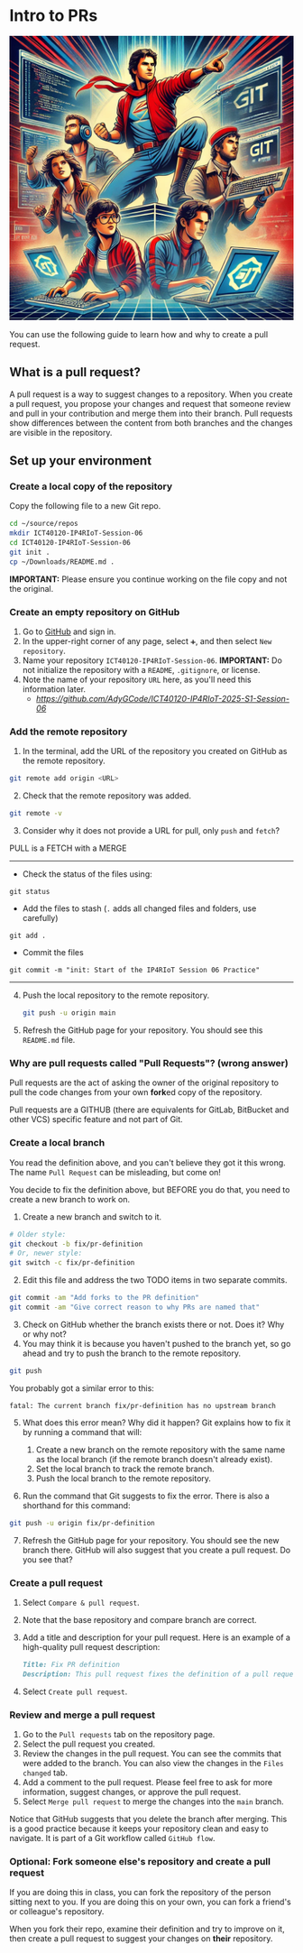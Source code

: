 # Intro to PRs

![Illustrative image of people working together](colab.png)

You can use the following guide to learn how and why to create a pull request.

## What is a pull request?

A pull request is a way to suggest changes to a repository. When you create a
pull request, you propose your changes and request that someone review and pull
in your contribution and merge them into their branch. Pull requests show
differences between the content from both branches and the changes are visible
in the repository.

<!-- TODO: Add information on PRs and forks. -->

## Set up your environment

### Create a local copy of the repository

Copy the following file to a new Git repo.

```bash
cd ~/source/repos
mkdir ICT40120-IP4RIoT-Session-06
cd ICT40120-IP4RIoT-Session-06
git init .
cp ~/Downloads/README.md .
```

**IMPORTANT:** Please ensure you continue working on the file copy and not the
original.

### Create an empty repository on GitHub

1. Go to [GitHub](https://github.com) and sign in.
2. In the upper-right corner of any page, select `➕`, and then select
   `New repository`.
3. Name your repository `ICT40120-IP4RIoT-Session-06`.
   **IMPORTANT:** Do not initialize the repository with a `README`,
   `.gitignore`, or license.
4. Note the name of your repository `URL` here, as you'll need this 
   information later.
   - *https://github.com/AdyGCode/ICT40120-IP4RIoT-2025-S1-Session-06*
      

### Add the remote repository

1. In the terminal, add the URL of the repository you created on GitHub as the
   remote repository.

```bash
git remote add origin <URL>
```

2. Check that the remote repository was added.

```bash
git remote -v
```

3. Consider why it does not provide a URL for pull, only `push` and `fetch`?

PULL is a FETCH with a MERGE

---

   - Check the status of the files using: 
   ```shell
   git status
   ```

   - Add the files to stash (`.` adds all changed files and folders, use 
     carefully)
   ```shell
   git add .
   ```

   - Commit the files
   ```shell
   git commit -m "init: Start of the IP4RIoT Session 06 Practice"
   ```
   
---


4. Push the local repository to the remote repository.

   ```bash
   git push -u origin main
   ```

5. Refresh the GitHub page for your repository. You should see this `README.md`
   file.

### Why are pull requests called "Pull Requests"? (wrong answer)

Pull requests are the act of asking the owner of the original repository to 
pull the code changes from your own **fork**ed copy of the repository.

Pull requests are a GITHUB (there are equivalents for GitLab, BitBucket and 
other VCS) specific feature and not part of Git.

### Create a local branch

You read the definition above, and you can't believe they got it this wrong. The
name `Pull Request` can be misleading, but come on!

You decide to fix the definition above, but BEFORE you do that, you need to
create a new branch to work on.

1. Create a new branch and switch to it.

```bash
# Older style:
git checkout -b fix/pr-definition
# Or, newer style:
git switch -c fix/pr-definition
```

2. Edit this file and address the two TODO items in two separate commits.

```bash
git commit -am "Add forks to the PR definition"
git commit -am "Give correct reason to why PRs are named that"
```

3. Check on GitHub whether the branch exists there or not. Does it? Why or why
   not?
4. You may think it is because you haven't pushed to the branch yet, so go ahead
   and try to push the branch to the remote repository.

```bash
git push
```

You probably got a similar error to this:

```text
fatal: The current branch fix/pr-definition has no upstream branch
```

5. What does this error mean? Why did it happen? Git explains how to fix it by
   running a command that will:

    1. Create a new branch on the remote repository with the same name as the
       local branch (if the remote branch doesn't already exist).
    2. Set the local branch to track the remote branch.
    3. Push the local branch to the remote repository.

7. Run the command that Git suggests to fix the error. There is also a shorthand
   for this command:

```bash
git push -u origin fix/pr-definition
```

7. Refresh the GitHub page for your repository. You should see the new branch
   there. GitHub will also suggest that you create a pull request. Do you see
   that?

### Create a pull request

1. Select `Compare & pull request`.
2. Note that the base repository and compare branch are correct.
3. Add a title and description for your pull request. Here is an example of a
   high-quality pull request description:

   ```markdown
   Title: Fix PR definition
   Description: This pull request fixes the definition of a pull request. It adds information about forks and corrects why pull requests are called "pull requests".
   ```

4. Select `Create pull request`.

### Review and merge a pull request

1. Go to the `Pull requests` tab on the repository page.
2. Select the pull request you created.
3. Review the changes in the pull request. You can see the commits that were
   added to the branch. You can also view the changes in the `Files changed`
   tab.
4. Add a comment to the pull request. Please feel free to ask for more
   information, suggest changes, or approve the pull request.
5. Select `Merge pull request` to merge the changes into the `main` branch.

Notice that GitHub suggests that you delete the branch after merging. This is a
good practice because it keeps your repository clean and easy to navigate. It is
part of a Git workflow called `GitHub flow`.

### Optional: Fork someone else's repository and create a pull request

If you are doing this in class, you can fork the repository of the person
sitting next to you. If you are doing this on your own, you can fork a friend's
or colleague's repository.

When you fork their repo, examine their definition and try to improve on it,
then create a pull request to suggest your changes on **their** repository.
